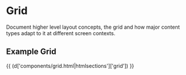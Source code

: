 <div class="copy">

# Grid

Document higher level layout concepts, the grid and how major content types adapt to it at different screen contexts.

## Example Grid
{{ (d['components/grid.html|htmlsections']['grid']) }}

</div>
